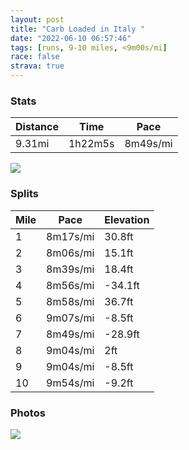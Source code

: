 ```yaml
---
layout: post
title: "Carb Loaded in Italy "
date: "2022-06-10 06:57:46"
tags: [runs, 9-10 miles, <9m00s/mi]
race: false
strava: true
---
```


### Stats

| Distance | Time | Pace |
|----------|------|------|
|9.31mi|1h22m5s|8m49s/mi|

<img src='https://maps.googleapis.com/maps/api/staticmap?maptype=roadmap&path=enc:oawwFvhsbMELTeAA}@\Y?MuA}@?Wj@UFeAx@uC@a@\g@PCXoACMq@QMe@^rACFQQwAiCs@gCa@o@mAiAq@KqB}Bm@Qk@c@aAMiCmCm@Q{AZm@HaAiA]uAs@o@{@wAk@g@qA_AoAKQQ[H]m@_@IWy@cBsAk@iAk@c@eAYm@i@c@IKs@aAg@iAmAmAMOUEe@[c@eAK{As@qB@o@_@cAyAa@UaAkA{@kAm@gAI}@PmCpAyCDeAZgCh@w@n@gBNqBGqAc@aAsH}DwBoBg@eAYmACc@LgAhAcDDw@MoAm@qAm@q@gDmBiBuD}@_BoBgAiB[m@Bs@h@aAXiAA_Ai@aByAo@cAy@kCa@g@k@OcAPm@Gs@c@yEiAaDiB}B}Cs@q@eFsC{BeBg@}ADE[_@Mc@YaDNkEy@{BqBsAmAsAqKeHuJwFcAMwBJiBg@aACg@JgCvAcAIoAe@cCcB}A_BsCkE[W_@QwCXsFq@mBoAk@wA[yAe@a@a@Im@PU\Gh@PvArAxBF`@QnAi@p@i@Be@WaAq@yBwBwB_AeAQ[HQZc@V]n@_Ap@q@dAa@lAEfB_@`BQ|AAh@Hx@x@dAr@`@lBDPkCPkAxA}AzB?`Ak@t@Ox@RfB`BbAfBb@xANfBfAbA|Ah@l@`A\t@PjBXdApAzBrB~AjF|Bh@`@jA`Bj@lB`Ax@x@XlCEhA^^\j@hAl@|CbAjCfCdDbBv@bCTb@CxDoA|AA|@\vCxBv@hAvAtCjAhAnAJlBSlANnA~@jCzEdAzA`BpAzAdB`DrGx@|@bA`@pALh@M|ADtCSlAVz@r@d@xAFlAX|@hBxAp@\nCjApBh@vBfA`B`BfBdDrCpDfBnAv@dAz@BVLf@z@JjARh@r@\b@Cj@PJJDf@pBbAZn@ZFx@hCDbBlA\dCdBl@dApAt@d@f@f@Ed@PdAhAp@h@xCvBlAL`@Rp@~@p@Nj@v@jA|@b@r@pClAtA\fAz@jAVn@hBfCp@hCfB`Ab@wBbJKn@@hAYhAEn@j@b@JVt@Rn@v@PAPn@|@`@x@z@vAd@h@j@b@Nn@z@gAtGg@v@{@dEL|@z@PxAdAX`@K`AF|@e@hBAt@Td@HZG^p@v@Vl@MdALXd@F&key=AIzaSyC1MId7bFpkLXNAaYhBSTb8jLyiSqzbDtM&size=800x800&markers=color:yellow|label:S|40.7556,-73.9958&markers=color:green|label:F|40.754809999999985,-74.00154999999994'>

### Splits

| Mile | Pace | Elevation |
|------|------|-----------|
|1|8m17s/mi|30.8ft|
|2|8m06s/mi|15.1ft|
|3|8m39s/mi|18.4ft|
|4|8m56s/mi|-34.1ft|
|5|8m58s/mi|36.7ft|
|6|9m07s/mi|-8.5ft|
|7|8m49s/mi|-28.9ft|
|8|9m04s/mi|2ft|
|9|9m04s/mi|-8.5ft|
|10|9m54s/mi|-9.2ft|

### Photos
<img src='https://dgtzuqphqg23d.cloudfront.net/nXhlVe9i07NL3GpkWCr2uzkRVa-Fd6yLeLaDo1hGJ6Y-576x768.jpg'>
